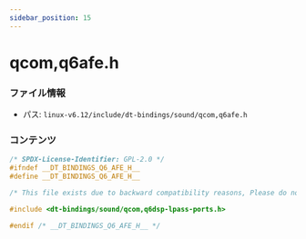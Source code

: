 ```yaml
---
sidebar_position: 15
---
```

# qcom,q6afe.h

### ファイル情報

- パス: `linux-v6.12/include/dt-bindings/sound/qcom,q6afe.h`

### コンテンツ

```h
/* SPDX-License-Identifier: GPL-2.0 */
#ifndef __DT_BINDINGS_Q6_AFE_H__
#define __DT_BINDINGS_Q6_AFE_H__

/* This file exists due to backward compatibility reasons, Please do not DELETE! */

#include <dt-bindings/sound/qcom,q6dsp-lpass-ports.h>

#endif /* __DT_BINDINGS_Q6_AFE_H__ */

```
